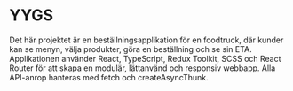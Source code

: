 # YYGS
Det här projektet är en beställningsapplikation för en foodtruck, där kunder kan se menyn, välja produkter, göra en beställning och se sin ETA. Applikationen använder React, TypeScript, Redux Toolkit, SCSS och React Router för att skapa en modulär, lättanvänd och responsiv webbapp. Alla API-anrop hanteras med fetch och createAsyncThunk.
